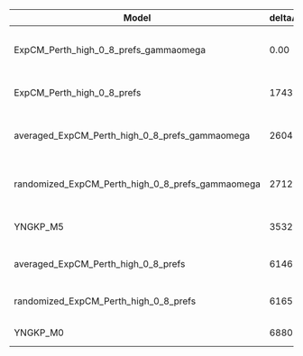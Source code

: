 | Model                                            | deltaAIC | LogLikelihood | nParams | ParamValues                                              |
|--------------------------------------------------|----------|---------------|---------|----------------------------------------------------------|
| ExpCM_Perth_high_0_8_prefs_gammaomega            | 0.00     | -49887.98     | 7       | alpha_omega=0.89, beta=1.33, beta_omega=7.43, kappa=3.72 |
| ExpCM_Perth_high_0_8_prefs                       | 1743.64  | -50760.80     | 6       | beta=1.51, kappa=3.29, omega=0.12                        |
| averaged_ExpCM_Perth_high_0_8_prefs_gammaomega   | 2604.88  | -51190.42     | 7       | alpha_omega=0.53, beta=1.59, beta_omega=5.33, kappa=3.56 |
| randomized_ExpCM_Perth_high_0_8_prefs_gammaomega | 2712.44  | -51244.20     | 7       | alpha_omega=0.53, beta=0.09, beta_omega=5.60, kappa=3.58 |
| YNGKP_M5                                         | 3532.76  | -51649.36     | 12      | alpha_omega=0.56, beta_omega=6.31, kappa=2.98            |
| averaged_ExpCM_Perth_high_0_8_prefs              | 6146.84  | -52962.40     | 6       | beta=0.66, kappa=3.21, omega=0.08                        |
| randomized_ExpCM_Perth_high_0_8_prefs            | 6165.58  | -52971.77     | 6       | beta=0.00, kappa=3.22, omega=0.07                        |
| YNGKP_M0                                         | 6880.20  | -53324.08     | 11      | kappa=2.70, omega=0.06                                   |